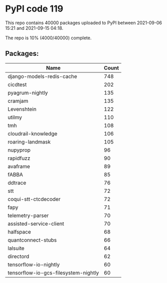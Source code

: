 # PyPI code 119

This repo contains 40000 packages uploaded to PyPI between 
2021-09-06 15:21 and 2021-09-15 04:18.

The repo is 10% (4000/40000) complete.

## Packages:

| Name  | Count |
| ----- | ----- |
| django-models-redis-cache | 748 |
| cicdtest | 202 |
| pyagrum-nightly | 135 |
| cramjam | 135 |
| Levenshtein | 122 |
| utilmy | 110 |
| tmh | 108 |
| cloudrail-knowledge | 106 |
| roaring-landmask | 105 |
| nupyprop | 96 |
| rapidfuzz | 90 |
| avaframe | 89 |
| fABBA | 85 |
| ddtrace | 76 |
| stt | 72 |
| coqui-stt-ctcdecoder | 72 |
| fapy | 71 |
| telemetry-parser | 70 |
| assisted-service-client | 70 |
| halfspace | 68 |
| quantconnect-stubs | 66 |
| lalsuite | 64 |
| directord | 62 |
| tensorflow-io-nightly | 60 |
| tensorflow-io-gcs-filesystem-nightly | 60 |


